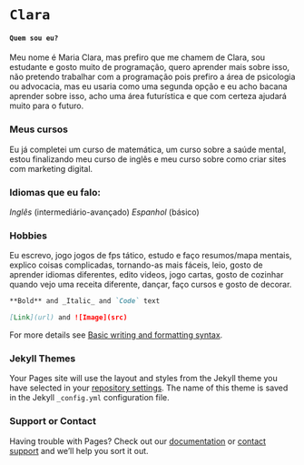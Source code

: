 # `Clara` 

  #### `Quem sou eu?`
Meu nome é Maria Clara, mas prefiro que me chamem de Clara, sou estudante e gosto muito de programação, quero aprender mais sobre isso, não pretendo trabalhar com a programação pois prefiro a área de psicologia ou advocacia, mas eu usaria como uma segunda opção e eu acho bacana aprender sobre isso, acho uma área futurística e que com certeza ajudará muito para o futuro.


### Meus cursos

Eu já completei um curso de matemática, um curso sobre a saúde mental, estou finalizando meu curso de inglês e meu curso sobre como criar sites com marketing digital.


### Idiomas que eu falo:

_Inglês_ (intermediário-avançado)
_Espanhol_ (básico)

### **Hobbies**
Eu escrevo, jogo jogos de fps tático, estudo e faço resumos/mapa mentais, explico coisas complicadas, tornando-as mais fáceis, leio, gosto de aprender idiomas diferentes, edito videos, jogo cartas, gosto de cozinhar quando vejo uma receita diferente, dançar, faço cursos e gosto de decorar.
```markdown
**Bold** and _Italic_ and `Code` text

[Link](url) and ![Image](src)
```

For more details see [Basic writing and formatting syntax](https://docs.github.com/en/github/writing-on-github/getting-started-with-writing-and-formatting-on-github/basic-writing-and-formatting-syntax).

### Jekyll Themes

Your Pages site will use the layout and styles from the Jekyll theme you have selected in your [repository settings](https://github.com/claraamcr/portfolio/settings/pages). The name of this theme is saved in the Jekyll `_config.yml` configuration file.

### Support or Contact

Having trouble with Pages? Check out our [documentation](https://docs.github.com/categories/github-pages-basics/) or [contact support](https://support.github.com/contact) and we’ll help you sort it out.
